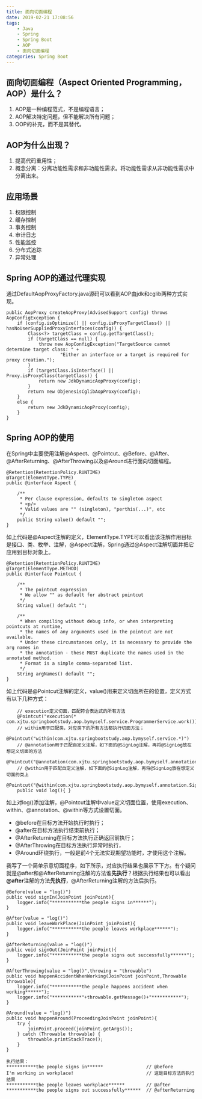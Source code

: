 ```yaml
---
title: 面向切面编程
date: 2019-02-21 17:08:56
tags:
    - Java
    - Spring 
    - Spring Boot
    - AOP
    - 面向切面编程
categories: Spring Boot
---
```


## 面向切面编程（Aspect Oriented Programming，AOP）是什么？

1. AOP是一种编程范式，不是编程语言；
2. AOP解决特定问题，但不能解决所有问题；
3. OOP的补充，而不是其替代。
<!-- more --> 

## AOP为什么出现？
1. 提高代码重用性；
2. 概念分离：分离功能性需求和非功能性需求。将功能性需求从非功能性需求中分离出来。


## 应用场景

1. 权限控制
2. 缓存控制
3. 事务控制
4. 审计日志
5. 性能监控
6. 分布式追踪
7. 异常处理

## Spring AOP的通过代理实现

通过DefaultAopProxyFactory.java源码可以看到AOP由jdk和cglib两种方式实现。
```
public AopProxy createAopProxy(AdvisedSupport config) throws AopConfigException {
    if (config.isOptimize() || config.isProxyTargetClass() || hasNoUserSuppliedProxyInterfaces(config)) {
        Class<?> targetClass = config.getTargetClass();
        if (targetClass == null) {
            throw new AopConfigException("TargetSource cannot determine target class: " +
                    "Either an interface or a target is required for proxy creation.");
        }
        if (targetClass.isInterface() || Proxy.isProxyClass(targetClass)) {
            return new JdkDynamicAopProxy(config);
        }
        return new ObjenesisCglibAopProxy(config);
    }
    else {
        return new JdkDynamicAopProxy(config);
    }
}
```

## Spring AOP的使用

在Spring中主要使用注解@Aspect、@Pointcut、@Before、@After、@AfterReturning、@AfterThrowing以及@Around进行面向切面编程。


```
@Retention(RetentionPolicy.RUNTIME)
@Target(ElementType.TYPE)
public @interface Aspect {

    /**
     * Per clause expression, defaults to singleton aspect
     * <p/>
     * Valid values are "" (singleton), "perthis(...)", etc
     */
    public String value() default "";
}
```

如上代码是@Aspect注解的定义，ElementType.TYPE可以看出该注解作用目标是接口、类、枚举、注解，@Aspect注解，Spring通过@Aspect注解切面并把它应用到目标对象上。

```
@Retention(RetentionPolicy.RUNTIME)
@Target(ElementType.METHOD)
public @interface Pointcut {

    /**
     * The pointcut expression
     * We allow "" as default for abstract pointcut
     */
    String value() default "";
    
    /**
     * When compiling without debug info, or when interpreting pointcuts at runtime,
     * the names of any arguments used in the pointcut are not available.
     * Under these circumstances only, it is necessary to provide the arg names in 
     * the annotation - these MUST duplicate the names used in the annotated method.
     * Format is a simple comma-separated list.
     */
    String argNames() default "";
}

```
如上代码是@Pointcut注解的定义，value()用来定义切面所在的位置，定义方式有以下几种方式：
```
    // execution定义切面，匹配符合表达式的所有方法
    @Pointcut("execution(* com.xjtu.springbootstudy.aop.bymyself.service.ProgrammerService.work())")
    // within用于匹配类，对应类下的所有方法都执行切面方法；
    @Pointcut("within(com.xjtu.springbootstudy.aop.bymyself.service.*)")
    // @annotation用于匹配自定义注解，如下面的@SignLog注解，再将@SignLog放在想定义切面的方法
    @Pointcut("@annotation(com.xjtu.springbootstudy.aop.bymyself.annotation.SignLog)")
    // @within用于匹配自定义注解，如下面的@SignLog注解，再将@SignLog放在想定义切面的类上
    @Pointcut("@within(com.xjtu.springbootstudy.aop.bymyself.annotation.SignLog))")
    public void log(){ }
```
如上对log()添加注解，@Pointcut注解中value定义切面位置，使用execution、within、@annotation、@within等方式设置切面。

- @before在目标方法开始执行时执行；
- @after在目标方法执行结束前执行；
- @AfterReturning在目标方法执行正确返回前执行；
- @AfterThrowing在目标方法执行异常时执行，
- @Around环绕执行，一般是前4个无法实现期望功能时，才使用这个注解。

我写了一个简单示意切面程序，如下所示，对应执行结果也展示下下方。有个疑问就是@after和@AfterReturning注解的方法谁**先执行**？根据执行结果也可以看出
**@after**注解的方法**先执行**，@AfterReturning注解的方法后执行。

```
@Before(value = "log()")
public void signIn(JoinPoint joinPoint){
    logger.info("***********the people signs in******");
}

@After(value = "log()")
public void leaveWorkPlace(JoinPoint joinPoint){
    logger.info("***********the people leaves workplace******");
}

@AfterReturning(value = "log()")
public void signOut(JoinPoint joinPoint){
    logger.info("***********the people signs out successfully******");
}

@AfterThrowing(value = "log()",throwing = "throwable")
public void happenAccidentWhenWorking(JoinPoint joinPoint,Throwable throwable){
    logger.info("***********the people happens accident when working******");
    logger.info("***********"+throwable.getMessage()+"***********");
}

@Around(value = "log()")
public void happenAround(ProceedingJoinPoint joinPoint){
    try {
        joinPoint.proceed(joinPoint.getArgs());
    } catch (Throwable throwable) {
        throwable.printStackTrace();
    }
}

执行结果：
***********the people signs in******                // @before
I'm working in workplace!                           // 这是目标方法的执行结果
***********the people leaves workplace******        // @after
***********the people signs out successfully******  // @afterReturning
```
